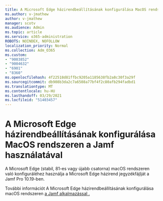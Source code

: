 ```yaml
---
title: A Microsoft Edge házirendbeállításának konfigurálása MacOS rendszeren a Jamf használatával
ms.author: v-jmathew
author: v-jmathew
manager: scotv
ms.audience: Admin
ms.topic: article
ms.service: o365-administration
ROBOTS: NOINDEX, NOFOLLOW
localization_priority: Normal
ms.collection: Adm_O365
ms.custom:
- "9003852"
- "9004632"
- "6901"
- "8360"
ms.openlocfilehash: 4f22518d81ffbc9205a1185638fb2a8c30f3a29f
ms.sourcegitcommit: db908b3da2c7a6508a77bf4f2c80afb294fadbd1
ms.translationtype: MT
ms.contentlocale: hu-HU
ms.lasthandoff: 03/29/2021
ms.locfileid: "51403457"
---
```

# <a name="use-jamf-to-configure-microsoft-edge-policy-settings-on-macos"></a>A Microsoft Edge házirendbeállításának konfigurálása MacOS rendszeren a Jamf használatával

A Microsoft Edge (stabil, 81-es vagy újabb csatorna) macOS rendszeren való konfiguráléhez használja a Microsoft Edge házirend jegyzékfájlját a Jamf Pro 10.19-ben.

További információt A Microsoft Edge házirendbeállításának konfigurálása macOS rendszeren [a Jamf alkalmazással .](https://go.microsoft.com/fwlink/?linkid=2134761)
